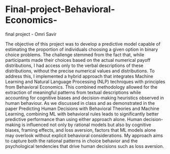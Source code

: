 # Final-project-Behavioral-Economics-

final project - Omri Savir

The objective of this project was to develop a predictive model capable of estimating the proportion of individuals choosing a given option in binary choice problems. The challenge stemmed from the fact that, while participants made their choices based on the actual numerical payoff distributions, I had access only to the verbal descriptions of these distributions, without the precise numerical values and distributions. To address this, I implemented a hybrid approach that integrates Machine Learning and Natural Language Processing (NLP) techniques with principles from Behavioral Economics. This combined methodology allowed for the extraction of meaningful patterns from textual descriptions while accounting for cognitive biases and decision-making heuristics observed in human behaviour.
As we discussed in class and as demonstrated in the paper Predicting Human Decisions with Behavioral Theories and Machine Learning, combining ML with behavioral rules leads to significantly better predictive performance than using either approach alone. Human decision-making is influenced not only by rational models but also by cognitive biases, framing effects, and loss aversion, factors that ML models alone may overlook without explicit behavioral considerations. My approach aims to capture both the rational patterns in choice behavior and the psychological tendencies that drive human decisions such as loss aversion.
